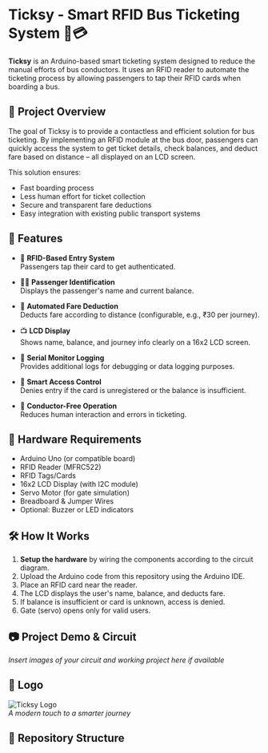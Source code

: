 # Ticksy - Smart RFID Bus Ticketing System 🚌💳

**Ticksy** is an Arduino-based smart ticketing system designed to reduce the manual efforts of bus conductors. It uses an RFID reader to automate the ticketing process by allowing passengers to tap their RFID cards when boarding a bus.

## 🚀 Project Overview

The goal of Ticksy is to provide a contactless and efficient solution for bus ticketing. By implementing an RFID module at the bus door, passengers can quickly access the system to get ticket details, check balances, and deduct fare based on distance – all displayed on an LCD screen.

This solution ensures:
- Fast boarding process
- Less human effort for ticket collection
- Secure and transparent fare deductions
- Easy integration with existing public transport systems

## 🔧 Features

- 🚪 **RFID-Based Entry System**  
  Passengers tap their card to get authenticated.

- 🧑‍💼 **Passenger Identification**  
  Displays the passenger's name and current balance.

- 💸 **Automated Fare Deduction**  
  Deducts fare according to distance (configurable, e.g., ₹30 per journey).

- 📺 **LCD Display**  
  Shows name, balance, and journey info clearly on a 16x2 LCD screen.

- 🔁 **Serial Monitor Logging**  
  Provides additional logs for debugging or data logging purposes.

- 🔐 **Smart Access Control**  
  Denies entry if the card is unregistered or the balance is insufficient.

- 🎯 **Conductor-Free Operation**  
  Reduces human interaction and errors in ticketing.

## 🧰 Hardware Requirements

- Arduino Uno (or compatible board)  
- RFID Reader (MFRC522)  
- RFID Tags/Cards  
- 16x2 LCD Display (with I2C module)  
- Servo Motor (for gate simulation)  
- Breadboard & Jumper Wires  
- Optional: Buzzer or LED indicators

## 🛠️ How It Works

1. **Setup the hardware** by wiring the components according to the circuit diagram.
2. Upload the Arduino code from this repository using the Arduino IDE.
3. Place an RFID card near the reader.
4. The LCD displays the user's name, balance, and deducts fare.
5. If balance is insufficient or card is unknown, access is denied.
6. Gate (servo) opens only for valid users.

## 📷 Project Demo & Circuit

*Insert images of your circuit and working project here if available*

## 🎨 Logo

![Ticksy Logo](./Ticksy_logo.png)  
*A modern touch to a smarter journey*

## 📁 Repository Structure

